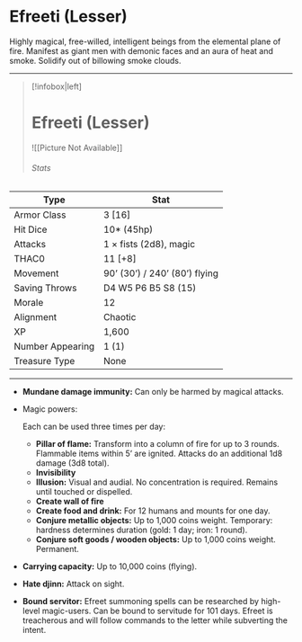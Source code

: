 # Efreeti (Lesser)

Highly magical, free-willed, intelligent beings from the elemental plane of fire. Manifest as giant men with demonic faces and an aura of heat and smoke. Solidify out of billowing smoke clouds.

------
> [!infobox|left] 
>  # Efreeti (Lesser) 
>  ![[Picture Not Available]] 
>  ###### Stats 
| Type                    | Stat        |
| ---------------- | ------------------------------ |
| Armor Class     | 3 [16]                        |
| Hit Dice         | 10* (45hp)                    |
| Attacks          | 1 × fists (2d8), magic        |
| THAC0            | 11 [+8]                       |
| Movement         | 90’ (30’) / 240’ (80’) flying |
| Saving Throws    | D4 W5 P6 B5 S8 (15)           |
| Morale           | 12                            |
| Alignment        | Chaotic                       |
| XP               | 1,600                         |
| Number Appearing | 1 (1)                         |
| Treasure Type    | None                          |

------

- **Mundane damage immunity:** Can only be harmed by magical attacks.

- Magic powers:

   

  Each can be used three times per day:

  - **Pillar of flame:** Transform into a column of fire for up to 3 rounds. Flammable items within 5’ are ignited. Attacks do an additional 1d8 damage (3d8 total).
  - **Invisibility**
  - **Illusion:** Visual and audial. No concentration is required. Remains until touched or dispelled.
  - **Create wall of fire**
  - **Create food and drink:** For 12 humans and mounts for one day.
  - **Conjure metallic objects:** Up to 1,000 coins weight. Temporary: hardness determines duration (gold: 1 day; iron: 1 round).
  - **Conjure soft goods / wooden objects:** Up to 1,000 coins weight. Permanent.

- **Carrying capacity:** Up to 10,000 coins (flying).

- **Hate djinn:** Attack on sight.

- **Bound servitor:** Efreet summoning spells can be researched by high-level magic-users. Can be bound to servitude for 101 days. Efreet is treacherous and will follow commands to the letter while subverting the intent.